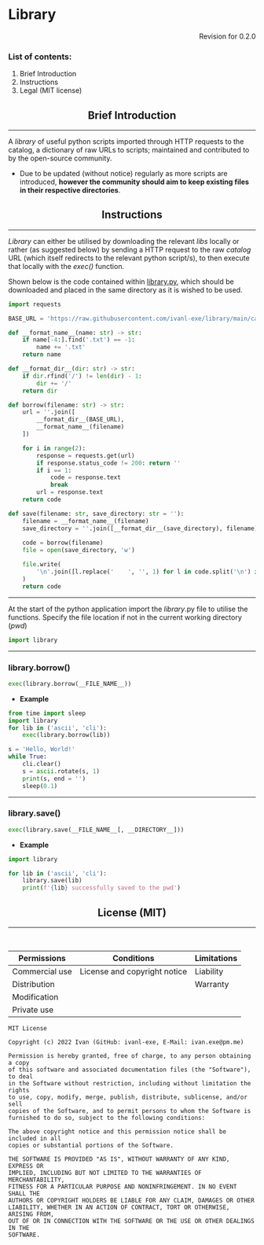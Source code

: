 <h1>Library</h1>

<p style="text-align:right">Revision for 0.2.0</p>

### List of contents:
1. Brief Introduction
2. Instructions
3. Legal (MIT license)

<b><h2 style="text-align:center">Brief Introduction</h3></b>

---

A <i>library</i> of useful python scripts imported through HTTP requests to the catalog, a dictionary of raw URLs to scripts; maintained and contributed to by the open-source community.
* Due to be updated (without notice) regularly as more scripts are introduced, <b>however the community should aim to keep existing files in their respective directories</b>.

<b><h2 style="text-align:center">Instructions</h3></b>

---

<i>Library</i> can either be utilised by downloading the relevant <i>libs</i> locally or rather (as suggested below) by sending a HTTP request to the raw <i>catalog</i> URL (which itself redirects to the relevant python script/s), to then execute that locally with the <i>exec()</i> function.

Shown below is the code contained within [library.py](https://raw.githubusercontent.com/ivanl-exe/library/main/library.py), which should be downloaded and placed in the same directory as it is wished to be used.

``` python
import requests

BASE_URL = 'https://raw.githubusercontent.com/ivanl-exe/library/main/catalog/'

def __format_name__(name: str) -> str:
    if name[-4:].find('.txt') == -1:
        name += '.txt'
    return name

def __format_dir__(dir: str) -> str:
    if dir.rfind('/') != len(dir) - 1:
        dir += '/'
    return dir

def borrow(filename: str) -> str:
    url = ''.join([
        __format_dir__(BASE_URL),
        __format_name__(filename)
    ])

    for i in range(2):
        response = requests.get(url)
        if response.status_code != 200: return ''
        if i == 1:
            code = response.text
            break
        url = response.text
    return code

def save(filename: str, save_directory: str = ''):
    filename = __format_name__(filename)
    save_directory = ''.join([__format_dir__(save_directory), filename])
    
    code = borrow(filename)
    file = open(save_directory, 'w')

    file.write(
        '\n'.join([l.replace('    ', '', 1) for l in code.split('\n') if l.find('class') == -1])
    )
    return code
```

---

At the start of the python application import the <i>library</i>.py file to utilise the functions. Specify the file location if not in the current working directory (<i>pwd</i>)

~~~ python
import library
~~~

---

<b><h3>library.borrow()</h3></b>


``` python
exec(library.borrow(__FILE_NAME__))
```

* <b>Example</b>

``` python
from time import sleep
import library
for lib in ('ascii', 'cli'):
    exec(library.borrow(lib))

s = 'Hello, World!'
while True:
    cli.clear()
    s = ascii.rotate(s, 1)
    print(s, end = '')
    sleep(0.1)
```

---

<b><h3>library.save()</h3></b>

``` python
exec(library.save(__FILE_NAME__[, __DIRECTORY__]))
```

* <b>Example</b>

``` python
import library

for lib in ('ascii', 'cli'):
    library.save(lib)
    print(f'{lib} successfully saved to the pwd')
```

<b><h2 style="text-align:center">License (MIT)</h3></b>

---
<br>

|Permissions|Conditions|Limitations|
|---|---|---|
|Commercial use|License and copyright notice|Liability|
|Distribution||Warranty|
|Modification|||
|Private use|||

```
MIT License

Copyright (c) 2022 Ivan (GitHub: ivanl-exe, E-Mail: ivan.exe@pm.me)

Permission is hereby granted, free of charge, to any person obtaining a copy
of this software and associated documentation files (the "Software"), to deal
in the Software without restriction, including without limitation the rights
to use, copy, modify, merge, publish, distribute, sublicense, and/or sell
copies of the Software, and to permit persons to whom the Software is
furnished to do so, subject to the following conditions:

The above copyright notice and this permission notice shall be included in all
copies or substantial portions of the Software.

THE SOFTWARE IS PROVIDED "AS IS", WITHOUT WARRANTY OF ANY KIND, EXPRESS OR
IMPLIED, INCLUDING BUT NOT LIMITED TO THE WARRANTIES OF MERCHANTABILITY,
FITNESS FOR A PARTICULAR PURPOSE AND NONINFRINGEMENT. IN NO EVENT SHALL THE
AUTHORS OR COPYRIGHT HOLDERS BE LIABLE FOR ANY CLAIM, DAMAGES OR OTHER
LIABILITY, WHETHER IN AN ACTION OF CONTRACT, TORT OR OTHERWISE, ARISING FROM,
OUT OF OR IN CONNECTION WITH THE SOFTWARE OR THE USE OR OTHER DEALINGS IN THE
SOFTWARE.
```